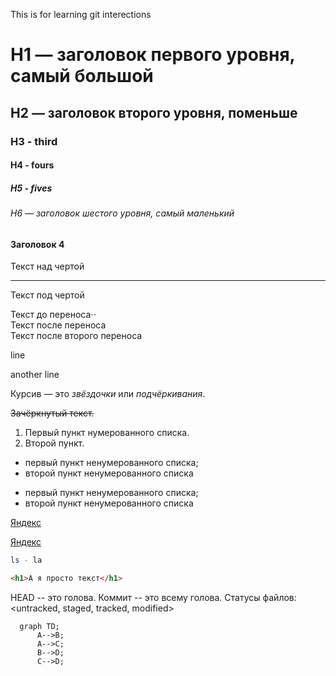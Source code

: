 This is for learning git interections

# H1 — заголовок первого уровня, самый большой

## H2 — заголовок второго уровня, поменьше

### H3 - third

#### H4 - fours

##### H5 - fives

###### H6 — заголовок шестого уровня, самый маленький

#### Заголовок 4

Текст над чертой

---

Текст под чертой

Текст до переноса⋅⋅  
Текст после переноса <br>
Текст после второго переноса

line

another line

Курсив — это _звёздочки_ или _подчёркивания_.

~~Зачёркнутый текст.~~

1. Первый пункт нумерованного списка.
2. Второй пункт.

- первый пункт ненумерованного списка;
- второй пункт ненумерованного списка

* первый пункт ненумерованного списка;
* второй пункт ненумерованного списка

[Яндекс](https://www.yandex.ru)

[Яндекс](https://www.yandex.ru 'Я Yandex!')

```bash
ls - la
```

```html
<h1>А я просто текст</h1>
```

HEAD -- это голова.
Коммит -- это всему голова.
Статусы файлов:
<untracked, staged, tracked, modified>

```mermaid
  graph TD;
      A-->B;
      A-->C;
      B-->D;
      C-->D;
```


